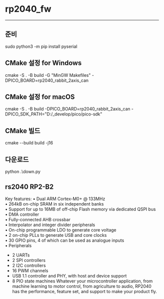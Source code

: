 # rp2040_fw
---

## 준비
sudo python3 -m pip install pyserial

## CMake 설정 for Windows 
cmake -S . -B build -G "MinGW Makefiles" -DPICO_BOARD=rp2040_rabbit_2axis_can

## CMake 설정 for macOS 
cmake -S . -B build -DPICO_BOARD=rp2040_rabbit_2axis_can -DPICO_SDK_PATH="D:/_develop/pico/pico-sdk"

## CMake 빌드
cmake --build build -j16

## 다운로드
python .\down.py


## rs2040 RP2-B2  
Key features:
• Dual ARM Cortex-M0+ @ 133MHz  
• 264kB on-chip SRAM in six independent banks  
• Support for up to 16MB of off-chip Flash memory via dedicated QSPI bus  
• DMA controller  
• Fully-connected AHB crossbar  
• Interpolator and integer divider peripherals  
• On-chip programmable LDO to generate core voltage  
• 2 on-chip PLLs to generate USB and core clocks  
• 30 GPIO pins, 4 of which can be used as analogue inputs  
• Peripherals
  - 2 UARTs
  - 2 SPI controllers
  - 2 I2C controllers
  - 16 PWM channels
  - USB 1.1 controller and PHY, with host and device support
  - 8 PIO state machines
Whatever your microcontroller application, from machine learning to motor control, from agriculture to audio, RP2040
has the performance, feature set, and support to make your product fly.
